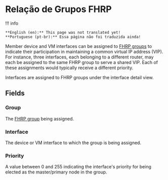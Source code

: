 # Relação de Grupos FHRP

!!! info

    **English (en):** This page was not translated yet!
    **Portuguese (pt-br):** Essa página não foi traduzida ainda!

Member device and VM interfaces can be assigned to [FHRP groups](./fhrpgroup.md) to indicate their participation in maintaining a common virtual IP address (VIP). For instance, three interfaces, each belonging to a different router, may each be assigned to the same FHRP group to serve a shared VIP. Each of these assignments would typically receive a different priority.

Interfaces are assigned to FHRP groups under the interface detail view.

## Fields

### Group

The [FHRP group](./fhrpgroup.md) being assigned.

### Interface

The device or VM interface to which the group is being assigned.

### Priority

A value between 0 and 255 indicating the interface's priority for being elected as the master/primary node in the group.

